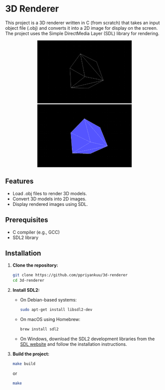 # 3D Renderer

This project is a 3D renderer written in C (from scratch) that takes an input object file (.obj) and converts it into a 2D image for display on the screen. The project uses the Simple DirectMedia Layer (SDL) library for rendering.

<p align="center">
  <img src="./images/Screenshot_20240808_214706.png" alt="Image reference 01" width="300" height="200">
  <img src="./images/Screenshot_20240808_214749.png" alt="Image reference 02" width="300" height="200">
</p>

## Features

- Load .obj files to render 3D models.
- Convert 3D models into 2D images.
- Display rendered images using SDL.

## Prerequisites

- C compiler (e.g., GCC)
- SDL2 library

## Installation

1. **Clone the repository:**
    ```sh
    git clone https://github.com/ppriyankuu/3d-renderer
    cd 3d-renderer
    ```

2. **Install SDL2:**

    - On Debian-based systems:
        ```sh
        sudo apt-get install libsdl2-dev
        ```

    - On macOS using Homebrew:
        ```sh
        brew install sdl2
        ```

    - On Windows, download the SDL2 development libraries from the [SDL website](https://www.libsdl.org/download-2.0.php) and follow the installation instructions.

3. **Build the project:**
    ```sh
    make build 
   ```
   or
   ```sh
   make
   ```

